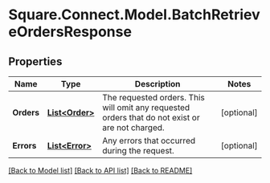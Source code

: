 # Square.Connect.Model.BatchRetrieveOrdersResponse
## Properties

Name | Type | Description | Notes
------------ | ------------- | ------------- | -------------
**Orders** | [**List&lt;Order&gt;**](Order.md) | The requested orders. This will omit any requested orders that do not exist or are not charged. | [optional] 
**Errors** | [**List&lt;Error&gt;**](Error.md) | Any errors that occurred during the request. | [optional] 



[[Back to Model list]](../README.md#documentation-for-models) [[Back to API list]](../README.md#documentation-for-api-endpoints) [[Back to README]](../README.md)

